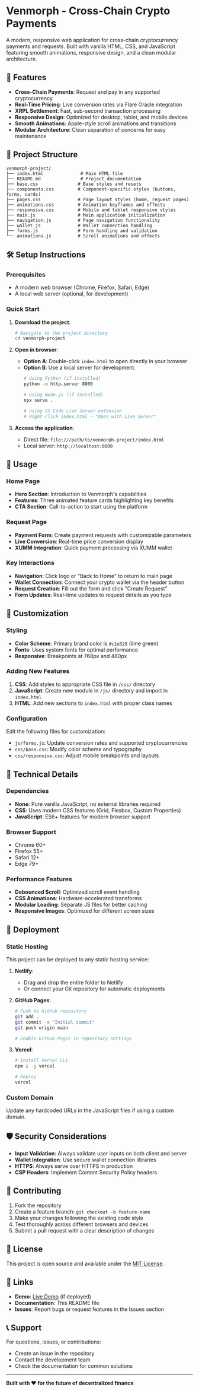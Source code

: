 # Venmorph - Cross-Chain Crypto Payments

A modern, responsive web application for cross-chain cryptocurrency payments and requests. Built with vanilla HTML, CSS, and JavaScript featuring smooth animations, responsive design, and a clean modular architecture.

## 🚀 Features

- **Cross-Chain Payments**: Request and pay in any supported cryptocurrency
- **Real-Time Pricing**: Live conversion rates via Flare Oracle integration
- **XRPL Settlement**: Fast, sub-second transaction processing
- **Responsive Design**: Optimized for desktop, tablet, and mobile devices
- **Smooth Animations**: Apple-style scroll animations and transitions
- **Modular Architecture**: Clean separation of concerns for easy maintenance

## 📁 Project Structure

```
venmorph-project/
├── index.html              # Main HTML file
├── README.md               # Project documentation
├── base.css               # Base styles and resets
├── components.css         # Component-specific styles (buttons, forms, cards)
├── pages.css              # Page layout styles (home, request pages)
├── animations.css         # Animation keyframes and effects
├── responsive.css         # Mobile and tablet responsive styles
├── main.js                # Main application initialization
├── navigation.js          # Page navigation functionality
├── wallet.js              # Wallet connection handling
├── forms.js               # Form handling and validation
└── animations.js          # Scroll animations and effects
```

## 🛠️ Setup Instructions

### Prerequisites
- A modern web browser (Chrome, Firefox, Safari, Edge)
- A local web server (optional, for development)

### Quick Start

1. **Download the project**:
   ```bash
   # Navigate to the project directory
   cd venmorph-project
   ```

2. **Open in browser**:
   - **Option A**: Double-click `index.html` to open directly in your browser
   - **Option B**: Use a local server for development:
     ```bash
     # Using Python (if installed)
     python -m http.server 8000
     
     # Using Node.js (if installed)
     npx serve .
     
     # Using VS Code Live Server extension
     # Right-click index.html → "Open with Live Server"
     ```

3. **Access the application**:
   - Direct file: `file:///path/to/venmorph-project/index.html`
   - Local server: `http://localhost:8000`

## 📱 Usage

### Home Page
- **Hero Section**: Introduction to Venmorph's capabilities
- **Features**: Three animated feature cards highlighting key benefits
- **CTA Section**: Call-to-action to start using the platform

### Request Page
- **Payment Form**: Create payment requests with customizable parameters
- **Live Conversion**: Real-time price conversion display
- **XUMM Integration**: Quick payment processing via XUMM wallet

### Key Interactions
- **Navigation**: Click logo or "Back to Home" to return to main page
- **Wallet Connection**: Connect your crypto wallet via the header button
- **Request Creation**: Fill out the form and click "Create Request"
- **Form Updates**: Real-time updates to request details as you type

## 🎨 Customization

### Styling
- **Color Scheme**: Primary brand color is `#c1e328` (lime green)
- **Fonts**: Uses system fonts for optimal performance
- **Responsive**: Breakpoints at 768px and 480px

### Adding New Features
1. **CSS**: Add styles to appropriate CSS file in `/css/` directory
2. **JavaScript**: Create new module in `/js/` directory and import in `index.html`
3. **HTML**: Add new sections to `index.html` with proper class names

### Configuration
Edit the following files for customization:
- `js/forms.js`: Update conversion rates and supported cryptocurrencies
- `css/base.css`: Modify color scheme and typography
- `css/responsive.css`: Adjust mobile breakpoints and layouts

## 🔧 Technical Details

### Dependencies
- **None**: Pure vanilla JavaScript, no external libraries required
- **CSS**: Uses modern CSS features (Grid, Flexbox, Custom Properties)
- **JavaScript**: ES6+ features for modern browser support

### Browser Support
- Chrome 60+
- Firefox 55+
- Safari 12+
- Edge 79+

### Performance Features
- **Debounced Scroll**: Optimized scroll event handling
- **CSS Animations**: Hardware-accelerated transforms
- **Modular Loading**: Separate JS files for better caching
- **Responsive Images**: Optimized for different screen sizes

## 🚀 Deployment

### Static Hosting
This project can be deployed to any static hosting service:

1. **Netlify**:
   - Drag and drop the entire folder to Netlify
   - Or connect your Git repository for automatic deployments

2. **GitHub Pages**:
   ```bash
   # Push to GitHub repository
   git add .
   git commit -m "Initial commit"
   git push origin main
   
   # Enable GitHub Pages in repository settings
   ```

3. **Vercel**:
   ```bash
   # Install Vercel CLI
   npm i -g vercel
   
   # Deploy
   vercel
   ```

### Custom Domain
Update any hardcoded URLs in the JavaScript files if using a custom domain.

## 🛡️ Security Considerations

- **Input Validation**: Always validate user inputs on both client and server
- **Wallet Integration**: Use secure wallet connection libraries
- **HTTPS**: Always serve over HTTPS in production
- **CSP Headers**: Implement Content Security Policy headers

## 🤝 Contributing

1. Fork the repository
2. Create a feature branch: `git checkout -b feature-name`
3. Make your changes following the existing code style
4. Test thoroughly across different browsers and devices
5. Submit a pull request with a clear description of changes

## 📝 License

This project is open source and available under the [MIT License](LICENSE).

## 🔗 Links

- **Demo**: [Live Demo](https://venmorph-demo.netlify.app) (if deployed)
- **Documentation**: This README file
- **Issues**: Report bugs or request features in the Issues section

## 📞 Support

For questions, issues, or contributions:
- Create an issue in the repository
- Contact the development team
- Check the documentation for common solutions

---

**Built with ❤️ for the future of decentralized finance**